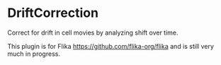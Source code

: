 # DriftCorrection
Correct for drift in cell movies by analyzing shift over time.


This plugin is for Flika https://github.com/flika-org/flika and is still very much in progress.
